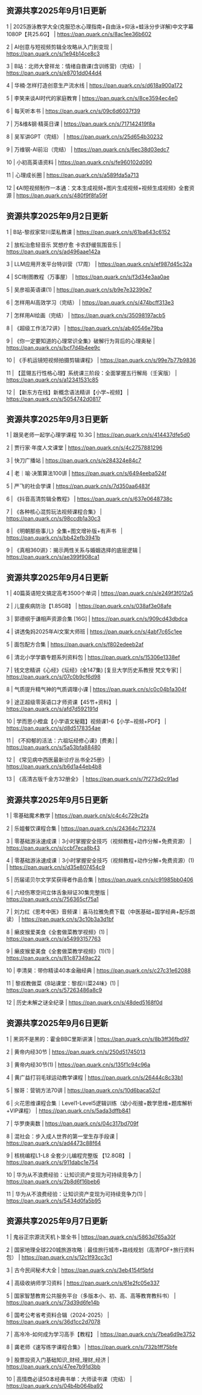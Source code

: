 
## 资源共享2025年9月1日更新
1 | 2025游泳教学大全(克服恐水心理指南+自由泳+仰泳+蛙泳分步详解)中文字幕 1080P【共25.6G】 | https://pan.quark.cn/s/8ac1ee36b602

2 | AI创意与短视频剪辑全攻略从入门到变现 | https://pan.quark.cn/s/1e94b14ce8c3

3 | B站：北师大曾祥龙：情绪自救课(含训练营)（完结） | https://pan.quark.cn/s/e8701dd044d4

4 | 华楠·怎样打造创意生产流水线 | https://pan.quark.cn/s/d618a900a172

5 | 李笑来谈AI时代的家庭教育 | https://pan.quark.cn/s/8ce3594ec4e0

6 | 每天听本书 | https://pan.quark.cn/s/09c6d6037f39

7 | 万&维&钢·精英日课 | https://pan.quark.cn/s/717142419f8a

8 | 吴军讲GPT（完结） | https://pan.quark.cn/s/25d654b30232

9 | 万维钢-AI前沿（完结） | https://pan.quark.cn/s/6ec38d03edc7

10 | 小初高英语资料 | https://pan.quark.cn/s/fe960102d090

11 | 心理成长圈 | https://pan.quark.cn/s/a589fda5a713

12 | 《AI短视频制作一本通：文本生成视频+图片生成视频+视频生成视频》全套资源 | https://pan.quark.cn/s/480f9f8fa59f

## 资源共享2025年9月2日更新
1 | B站-黎叔家常川菜私教课 | https://pan.quark.cn/s/61ba643c6152

2 | 放松治愈轻音乐 冥想疗愈 卡农舒缓氛围音乐 | https://pan.quark.cn/s/ad496aae142a

3 | LLM应用开发平台特训营（17周） | https://pan.quark.cn/s/ef987d45c32a

4 | SCI制图教程（万事屋） | https://pan.quark.cn/s/f3d34e3aa0ae

5 | 吴彦祖英语课(1) | https://pan.quark.cn/s/b9e7e32390e7

6 | 怎样用AI高效学习（完结） | https://pan.quark.cn/s/474bcff313e3

7 | 怎样用AI绘画（完结） | https://pan.quark.cn/s/35098197acb5

8 | 《超级工作法72讲》 | https://pan.quark.cn/s/ab40546e79ba

9 | 《你一定要知道的心理常识全集》破解行为背后的心理奥秘 | https://pan.quark.cn/s/bcf7d4b4ee9c

10 | 《手机运镜短视频拍摄剪辑课程》 | https://pan.quark.cn/s/99e7b77b9836

11 | 【蓝翎五行性格心理】系统课三阶段：全面掌握五行解局（壬寅版） | https://pan.quark.cn/s/a12341531c85

12 | 【新东方在线】新概念语法精讲【小学~视频】 | https://pan.quark.cn/s/5054742d0817

## 资源共享2025年9月3日更新

1 | 跟吴老师一起学心理学课程 10.3G | https://pan.quark.cn/s/414437dfe5d0

2 | 贾行家·年度人文课堂 | https://pan.quark.cn/s/4c2757881296

3 | 快刀广播站 | https://pan.quark.cn/s/e284324e84c7

4 | 老｜喻·决策算法100讲 | https://pan.quark.cn/s/6494eeba524f

5 | 严飞的社会学课 | https://pan.quark.cn/s/7d350aa6483f

6 | 《抖音高清剪辑全教程》 | https://pan.quark.cn/s/637e0648738c

7 | 《各种核心混剪玩法视频课程合集》 | https://pan.quark.cn/s/98ccdb1a30c3

8 | 《明朝那些事儿》全集+图文增补版+有声书 ​ ​​​ | https://pan.quark.cn/s/bb42efb3941b

9 | 《真相360讲》：揭示两性关系与婚姻选择的底层逻辑 | https://pan.quark.cn/s/ae399f908ca1

## 资源共享2025年9月4日更新 

1 | 40篇英语短文搞定高考3500个单词 | https://pan.quark.cn/s/e249f3f012a5

2 | 儿童疾病防治【1.85GB】 | https://pan.quark.cn/s/038af3e08afe

3 | 郭德纲于谦相声资源合集 [16G] | https://pan.quark.cn/s/909cd43dbdca

4 | 讲透兔妈2025年AI文案大师班 | https://pan.quark.cn/s/4abf7c65c1ee

5 | 面包配方合集 | https://pan.quark.cn/s/f802edeeb2af

6 | 清北小学学霸专题系列资料包 | https://pan.quark.cn/s/15306e1338ef

7 | 钱文忠精讲《心经》《坛经》(全147集) [复旦大学历史系教授 梵文专家] | https://pan.quark.cn/s/07c0b9cf6d98

8 | 气质提升精气神的气质调理小课 | https://pan.quark.cn/s/c0c04b1a304f

9 | 途正超级零英语口才师资课【45节+资料】 | https://pan.quark.cn/s/afd7d592191d

10 | 学而思小橙盒【小学语文秘籍】视频课1-6【小学~视频+PDF】 | https://pan.quark.cn/s/d8d5178354ae

11 | 《不抑郁的活法：六祖坛经修心课》[费勇] | https://pan.quark.cn/s/5a53bfa88480

12 | 《常见病中西医最新诊疗丛书全25册》 | https://pan.quark.cn/s/b6d1a44eb4b8

13 | 《高清古版千金方32册全》 | https://pan.quark.cn/s/7f273d2c91ad

## 资源共享2025年9月5日更新 
1 | 零基础魔术教学 | https://pan.quark.cn/s/c4c4c729c2fa

2 | 乐姐餐饮课程合集 | https://pan.quark.cn/s/24364c712374

3 | 零基础游泳速成课｜3小时掌握安全技巧（视频教程+动作分解+免费资源） | https://pan.quark.cn/s/ccbf7eca8b43

4 | 零基础游泳速成课｜3小时掌握安全技巧（视频教程+动作分解+免费资源）(1) | https://pan.quark.cn/s/d35e807454c9

5 | 历届诺贝尔文学奖获得者作品合集 | https://pan.quark.cn/s/c91985bb0406

6 | 六经伤寒空间立体舌象辩证30集完整版 | https://pan.quark.cn/s/756365cf75a1

7 | 刘力红《思考中医》音频课｜喜马拉雅免费下载（中医基础+国学经典+配乐朗读） | https://pan.quark.cn/s/3c10b3a3d1bf

8 | 癞皮猴爱美食《全套做菜教学视频》(1) | https://pan.quark.cn/s/a54993157763

9 | 癞皮猴爱美食《全套做菜教学视频》(1)(1) | https://pan.quark.cn/s/81c87349ac22

10 | 李清昊：带你精读40本金融经典 | https://pan.quark.cn/s/c27c31e62088

11 | 黎叔教做菜《B站课堂：黎叔川菜24味》(1) | https://pan.quark.cn/s/57263486a8c9

12 | 历史未解之谜全纪录 | https://pan.quark.cn/s/48ded5168f0d

## 资源共享2025年9月6日更新 
1 | 黑洞不是黑的：霍金BBC里斯讲演 | https://pan.quark.cn/s/8b3ff36fbd97

2 | 黄帝内经30节 | https://pan.quark.cn/s/250d51745013

3 | 黄帝内经30节(1) | https://pan.quark.cn/s/135f1c94c96a

4 | 黄广益打羽毛球运动教学课程 | https://pan.quark.cn/s/26444c8c33b1

5 | 猴哥：营销方法70讲 | https://pan.quark.cn/s/10d6baca52cf

6 | 火花思维课程合集｜Level1-Level5逻辑训练（幼小衔接+数学思维+题库解析+VIP课程） | https://pan.quark.cn/s/5ada3dffb841

7 | 华罗庚奥数 | https://pan.quark.cn/s/04c317bd709f

8 | 混社会：步入成人世界的第一堂生存手段课 | https://pan.quark.cn/s/ad4473c88f64

9 | 核桃编程L1-L8 全套少儿编程完整版 【12.8GB】 | https://pan.quark.cn/s/911dabc1e754

10 | 华为从不浪费经验：让知识资产变现为可持续竞争力 | https://pan.quark.cn/s/2b8d6f16beb6

11 | 华为从不浪费经验：让知识资产变现为可持续竞争力(1) | https://pan.quark.cn/s/5434d0fa5b95

## 资源共享2025年9月7日更新

1 | 鬼谷正宗源流天机卜筮全书 | https://pan.quark.cn/s/5863d765a30f

2 | 国家地理全球220城旅游攻略｜最佳旅行城市+路线规划（高清PDF+旅行资料包） | https://pan.quark.cn/s/12c1f93cc3c1

3 | 古今民间秘术大全 | https://pan.quark.cn/s/3eb4154f5bfd

4 | 高级收纳师学习资料 | https://pan.quark.cn/s/61e2fc05e337

5 | 国家智慧教育公共服务平台（多版本小、初、高、高等教育教科书） | https://pan.quark.cn/s/73d39d6fe14b

6 | 国考公考省考资料合辑（2024-2025） | https://pan.quark.cn/s/36d1cc2d7078

7 | 高冷冷-如何成为学习高手【教程】 | https://pan.quark.cn/s/7bea6d9e3752

8 | 龚老师《速写练字课程合集》 | https://pan.quark.cn/s/732b1ff75bfe

9 | 股票投资入门基础知识_财经_理财_经济 | https://pan.quark.cn/s/47ee7b91d3bb

10 | 高情商必读50本经典书单：大师读书课（完结） | https://pan.quark.cn/s/04b4b064ba92


